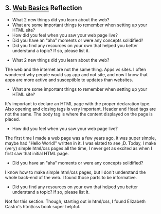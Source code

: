 ## 3. [Web Basics](3_web_basics/readme.md) Reflection

* What 2 new things did you learn about the web?
* What are some important things to remember when setting up your HTML site?
* How did you feel when you saw your web page live?
* Did you have an "aha" moments or were any concepts solidified?
* Did you find any resources on your own that helped you better understand a topic? If so, please list it.

<!-- Add your reflection here. Remove the comment markers -->
* What 2 new things did you learn about the web?

The web and the internet are not the same thing. Apps vs sites. I often wondered why people would say app and not site, and now I know that apps are more active and susceptible to updates than websites.

* What are some important things to remember when setting up your HTML site?

It's important to declare an HTML page with the proper declaration type. Also opening and closing tags is very important.
Header and Head tags are not the same. The body tag is where the content displayed on the page is placed.

* How did you feel when you saw your web page live?

The first time I made a web page was a few years ago, it was super simple, maybe had "Hello World!" written in it. I was elated to see ;D. Today, I make (very) simple html/css pages all the time, I never get as excited as when I first saw that initial HTML page.

* Did you have an "aha" moments or were any concepts solidified?

I know how to make simple html/css pages, but I don't understand the whole back-end of the web. I found those parts to be informative.

* Did you find any resources on your own that helped you better understand a topic? If so, please list it.

Not for this section. Though, starting out in html/css, I found Elizabeth Castro's html/css book super helpful.
